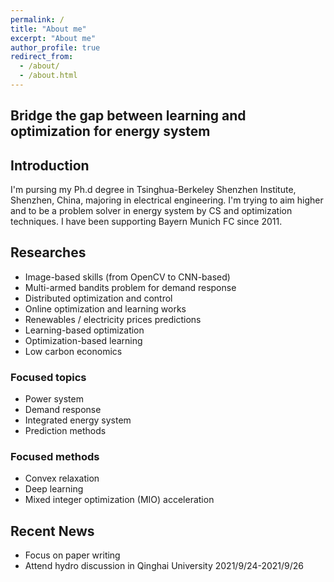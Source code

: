 ```yaml
---
permalink: /
title: "About me"
excerpt: "About me"
author_profile: true
redirect_from: 
  - /about/
  - /about.html
---
```

## Bridge the gap between learning and optimization for energy system

## Introduction 
I'm pursing my Ph.d degree in Tsinghua-Berkeley Shenzhen Institute, Shenzhen, China,  majoring in electrical engineering. I'm trying to aim higher and to be a problem solver in energy system by CS and optimization techniques. I have been supporting Bayern Munich FC since 2011.

## Researches

- Image-based skills (from OpenCV to CNN-based)
- Multi-armed bandits problem for demand response
- Distributed optimization and control
- Online optimization and learning works
- Renewables / electricity prices predictions
- Learning-based optimization
- Optimization-based learning
- Low carbon economics

### Focused topics

- Power system
- Demand response
- Integrated energy system
- Prediction methods 

### Focused methods

- Convex relaxation
- Deep learning
- Mixed integer optimization (MIO) acceleration

## Recent News
- Focus on paper writing 
- Attend hydro discussion in Qinghai University 2021/9/24-2021/9/26






